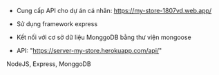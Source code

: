 - Cung cấp API cho dự án cá nhân: https://my-store-1807vd.web.app/

- Sử dụng framework express
- Kết nối với cơ sở dữ liệu MonggoDB bằng thư viện mongoose

- API: "https://server-my-store.herokuapp.com/api/"

NodeJS, Express, MonggoDB

